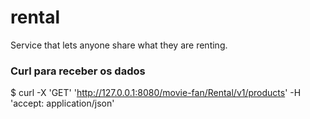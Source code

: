 # rental

Service that lets anyone share what they are renting.

### Curl para receber os dados
$ curl -X 'GET'   'http://127.0.0.1:8080/movie-fan/Rental/v1/products'   -H 'accept: application/json'

